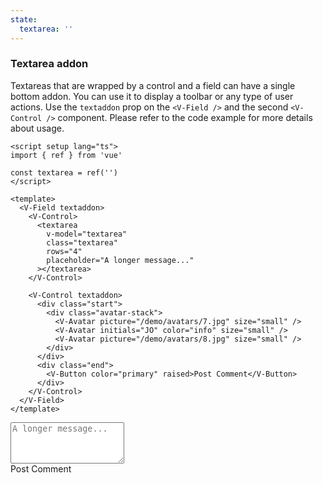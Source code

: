 ```yaml
---
state:
  textarea: ''
---
```


### Textarea addon

Textareas that are wrapped by a control and a field can have a single
bottom addon. You can use it to display a toolbar or any type of user actions.
Use the `textaddon` prop on the `<V-Field />` and the second `<V-Control />`
component. Please refer to the code example for more details about usage.

<!--code-->

```vue
<script setup lang="ts">
import { ref } from 'vue'

const textarea = ref('')
</script>

<template>
  <V-Field textaddon>
    <V-Control>
      <textarea
        v-model="textarea"
        class="textarea"
        rows="4"
        placeholder="A longer message..."
      ></textarea>
    </V-Control>

    <V-Control textaddon>
      <div class="start">
        <div class="avatar-stack">
          <V-Avatar picture="/demo/avatars/7.jpg" size="small" />
          <V-Avatar initials="JO" color="info" size="small" />
          <V-Avatar picture="/demo/avatars/8.jpg" size="small" />
        </div>
      </div>
      <div class="end">
        <V-Button color="primary" raised>Post Comment</V-Button>
      </div>
    </V-Control>
  </V-Field>
</template>
```

<!--/code-->

<!--example-->

<V-Field textaddon>
  <V-Control>
    <textarea
      v-model="frontmatter.state.textarea"
      class="textarea"
      rows="4"
      placeholder="A longer message..."
    ></textarea>
  </V-Control>
  <V-Control textaddon>
    <div class="start">
      <div class="avatar-stack">
        <V-Avatar picture="/demo/avatars/7.jpg" size="small" />
        <V-Avatar initials="JO" color="info" size="small" />
        <V-Avatar picture="/demo/avatars/8.jpg" size="small" />
      </div>
    </div>
    <div class="end">
      <V-Button color="primary" raised>Post Comment</V-Button>
    </div>
  </V-Control>
</V-Field>

<!--/example-->
